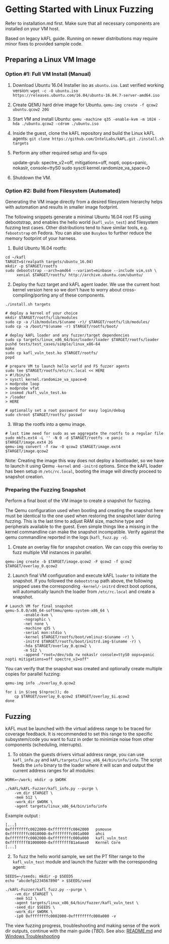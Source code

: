 # Getting Started with Linux Fuzzing

Refer to installation.md first. Make sure that all necessary components
are installed on your VM host.

Based on legacy kAFL guide. Running on newer distributions may require minor
fixes to provided sample code.

## Preparing a Linux VM Image

### Option #1: Full VM Install (Manual)

1. Download Ubuntu 16.04 Installer iso as `ubuntu.iso`. Last verified working version:
   `wget -c -O ubuntu.iso https://releases.ubuntu.com/16.04/ubuntu-16.04.7-server-amd64.iso`

2.  Create QEMU hard drive image for Ubuntu.
    `qemu-img create -f qcow2 ubuntu.qcow2 20G`

3. Start VM and install Ubuntu:
   `qemu -machine q35 -enable-kvm -m 1024 -hda ./ubuntu.qcow2 -cdrom ./ubuntu.iso`

4. Inside the guest, clone the kAFL repository and build the Linux kAFL agents:
   `git clone https://github.com/IntelLabs/kAFL.git`
   `./install.sh targets`

5. Perform any other required setup and fix-ups
   
   update-grub: spectre_v2=off, mitigations=off, nopti, oops=panic, nokaslr, console=ttyS0
   sudo sysctl kernel.randomize_va_space=0 

6. Shutdown the VM.


### Option #2: Build from Filesystem (Automated)

Generating the VM image directly from a desired filesystem hierarchy helps with
automation and results in smaller image footprint.

The following snippets generate a minimal Ubuntu 16.04 root FS using
debootstrap, and enables the hello world (`kafl_vuln_test`) and filesystem
fuzzing test cases. Other distributions tend to have similar tools, e.g.
`febootstrap` on Fedora. You can also use `Busybox` to further reduce the memory
footprint of your harness.

1. Build Ubuntu 16.04 rootfs:

```
cd ~/kafl
TARGET=$(realpath targets/ubuntu_16.04)
mkdir -p $TARGET/rootfs
sudo debootstrap --arch=amd64 --variant=minbase --include vim,ssh \
     xenial $TARGET/rootfs/ http://archive.ubuntu.com/ubuntu/
```

2. Deploy the fuzz target and kAFL agent loader. We use the current host kernel
   version here so we don't have to worry about cross-compiling/porting any of
   these components.

```
./install.sh targets

# deploy a kernel of your choice
mkdir $TARGET/rootfs/lib/modules
sudo cp -a /lib/modules/$(uname -r)/ $TARGET/rootfs/lib/modules/
sudo cp -a /boot/*$(uname -r) $TARGET/rootfs/boot/

# deploy kAFL loader and any fuzzer/target dependencies
sudo cp targets/linux_x86_64/bin/loader/loader $TARGET/rootfs/loader
pushd tests/test_cases/simple/linux_x86-64
make
sudo cp kafl_vuln_test.ko $TARGET/rootfs/
popd

# prepare VM to launch hello world and FS fuzzer agents
sudo tee $TARGET/rootfs/etc/rc.local << HERE
> #!/bin/sh
> sysctl kernel.randomize_va_space=0
> modprobe loop
> modprobe vfat
> insmod /kafl_vuln_test.ko
> /loader
> HERE

# optionally set a root password for easy login/debug
sudo chroot $TARGET/rootfs/ passwd
```

3. Wrap the rootfs into a qemu image.

```
# last time need for sudo as we aggregate the rootfs to a regular file
sudo mkfs.ext4 -L '' -N 0 -d $TARGET/rootfs -e panic $TARGET/image.ext4 2G
qemu-img convert -f raw -O qcow2 $TARGET/image.ext4 $TARGET/image.qcow2
```

Note: Creating the image this way does not deploy a bootloader, so we have to launch
it using Qemu `-kernel` and `-initrd` options. Since the kAFL loader has been
setup in `/etc/rc.local`, booting the image will directly proceed to snapshot
creation.


### Preparing the Fuzzing Snapshot

Perform a final boot of the VM image to create a snapshot for fuzzing.

The Qemu configuration used when booting and creating the snapshot here must be
identical to the one used when restoring the snapshot later during fuzzing. This
is the last time to adjust RAM size, machine type and peripherals available to
the guest. Even simple things like a missing in the kernel commandline can make
the snapshot incompatible. Verify against the qemu commandline reported in the
logs (`kafl_fuzz.py -v`).

1. Create an overlay file for snapshot creation. We can copy this overlay to
   fuzz multiple VM instances in parallel.

```
qemu-img create -b $TARGET/image.qcow2 -F qcow2 -f qcow2 $TARGET/overlay_0.qcow2
```

2. Launch final VM configuration and execute kAFL `loader` to initiate the
   snapshot. If you followed the `debootstrap` path above, the following snipped
   uses the corresponding `-kernel/-initrd` direct boot options, will automatically
   launch the loader from `/etc/rc.local` and create a snapshot.

```
# Launch VM for final snapshot
qemu-5.0.0/x86_64-softmmu/qemu-system-x86_64 \
        -enable-kvm \
        -nographic \
        -net none \
        -machine q35 \
        -serial mon:stdio \
        -kernel $TARGET/rootfs/boot/vmlinuz-$(uname -r) \
        -initrd $TARGET/rootfs/boot/initrd.img-$(uname -r) \
        -hda $TARGET/overlay_0.qcow2 \
        -m 512 \
        -append "root=/dev/sda rw nokaslr console=ttyS0 oops=panic nopti mitigations=off spectre_v2=off"
```
 
You can verify that the snapshot was created and optionally create multiple copies for parallel fuzzing:

```
qemu-img info ./overlay_0.qcow2

for i in $(seq $(nproc)); do
    cp $TARGET/overlay_0.qcow2 $TARGET/overlay_$i.qcow2
done
```

## Fuzzing

kAFL must be launched with the virtual address range to be traced for coverage
feedback. It is recommended to set this range to the specific subsystem/code you
want to fuzz in order to minimize noise from other components (scheduling,
interrupts).

1. To obtain the guests drivers virtual address range, you can use
   `kafl_info.py` and `kAFL/targets/linux_x86_64/bin/info/info`. The script
   feeds the `info` binary to the loader where it will scan and output the current
   address ranges for all modules:

```
WORK=~/work; mkdir -p $WORK

./kAFL/kAFL-Fuzzer/kafl_info.py --purge \
	-vm_dir $TARGET \
	-mem 512 \
	-work_dir $WORK \
	-agent targets/linux_x86_64/bin/info/info
```

Example output :
```
[...]
0xffffffffc0022000-0xffffffffc0042000	psmouse
0xffffffffc0010000-0xffffffffc001a000	ahci
0xffffffffc0002000-0xffffffffc000a000	kafl_vuln_test
0xffffffff81000000-0xffffffff81a4aea0	Kernel Core
[...]
```

2. To fuzz the hello world sample, we set the PT filter range to the
   `kafl_vuln_test` module and launch the fuzzer with the corresponding agent:

```
SEEDS=~/seeds; mkdir -p $SEEDS
echo "abcdefg1234567890" > $SEEDS/seed

./kAFL-Fuzzer/kafl_fuzz.py --purge \
	-vm_dir $TARGET \
	-mem 512 \
	-agent targets/linux_x86_64/bin/fuzzer/kafl_vuln_test \
	-seed_dir $SEEDS \
	-work_dir $WORK \
	-ip0 0xffffffffc0002000-0xffffffffc000a000 -v
```

The view fuzzing progress, troubleshooting and making sense of the work dir
outputs, continue with the main guide (_TBD_).
See also: [README.md](kAFL#visibility--debug) and [Windows
Troubleshooting](docs/Windows_tutorial.md#troubleshooting)

